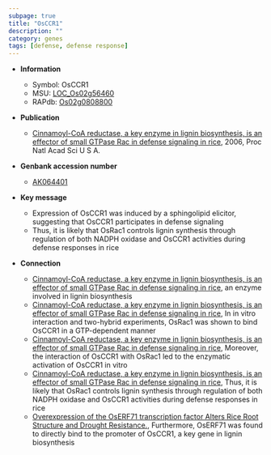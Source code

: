 ```yaml
---
subpage: true
title: "OsCCR1"
description: ""
category: genes
tags: [defense, defense response]
---
```


* **Information**  
    + Symbol: OsCCR1  
    + MSU: [LOC_Os02g56460](http://rice.plantbiology.msu.edu/cgi-bin/ORF_infopage.cgi?orf=LOC_Os02g56460)  
    + RAPdb: [Os02g0808800](http://rapdb.dna.affrc.go.jp/viewer/gbrowse_details/irgsp1?name=Os02g0808800)  

* **Publication**  
    + [Cinnamoyl-CoA reductase, a key enzyme in lignin biosynthesis, is an effector of small GTPase Rac in defense signaling in rice](http://www.ncbi.nlm.nih.gov/pubmed?term=Cinnamoyl-CoA+reductase,+a+key+enzyme+in+lignin+biosynthesis,+is+an+effector+of+small+GTPase+Rac+in+defense+signaling+in+rice%5BTitle%5D), 2006, Proc Natl Acad Sci U S A.

* **Genbank accession number**  
    + [AK064401](http://www.ncbi.nlm.nih.gov/nuccore/AK064401)

* **Key message**  
    + Expression of OsCCR1 was induced by a sphingolipid elicitor, suggesting that OsCCR1 participates in defense signaling
    + Thus, it is likely that OsRac1 controls lignin synthesis through regulation of both NADPH oxidase and OsCCR1 activities during defense responses in rice

* **Connection**  
    + [Cinnamoyl-CoA reductase, a key enzyme in lignin biosynthesis, is an effector of small GTPase Rac in defense signaling in rice](OsCCR1), an enzyme involved in lignin biosynthesis
    + [Cinnamoyl-CoA reductase, a key enzyme in lignin biosynthesis, is an effector of small GTPase Rac in defense signaling in rice](http://www.ncbi.nlm.nih.gov/pubmed?term=Cinnamoyl-CoA+reductase,+a+key+enzyme+in+lignin+biosynthesis,+is+an+effector+of+small+GTPase+Rac+in+defense+signaling+in+rice%5BTitle%5D), In in vitro interaction and two-hybrid experiments, OsRac1 was shown to bind OsCCR1 in a GTP-dependent manner
    + [Cinnamoyl-CoA reductase, a key enzyme in lignin biosynthesis, is an effector of small GTPase Rac in defense signaling in rice](http://www.ncbi.nlm.nih.gov/pubmed?term=Cinnamoyl-CoA+reductase,+a+key+enzyme+in+lignin+biosynthesis,+is+an+effector+of+small+GTPase+Rac+in+defense+signaling+in+rice%5BTitle%5D), Moreover, the interaction of OsCCR1 with OsRac1 led to the enzymatic activation of OsCCR1 in vitro
    + [Cinnamoyl-CoA reductase, a key enzyme in lignin biosynthesis, is an effector of small GTPase Rac in defense signaling in rice](http://www.ncbi.nlm.nih.gov/pubmed?term=Cinnamoyl-CoA+reductase,+a+key+enzyme+in+lignin+biosynthesis,+is+an+effector+of+small+GTPase+Rac+in+defense+signaling+in+rice%5BTitle%5D), Thus, it is likely that OsRac1 controls lignin synthesis through regulation of both NADPH oxidase and OsCCR1 activities during defense responses in rice
    + [Overexpression of the OsERF71 transcription factor Alters Rice Root Structure and Drought Resistance.](http://www.ncbi.nlm.nih.gov/pubmed?term=Overexpression+of+the+OsERF71+transcription+factor+Alters+Rice+Root+Structure+and+Drought+Resistance.%5BTitle%5D), Furthermore, OsERF71 was found to directly bind to the promoter of OsCCR1, a key gene in lignin biosynthesis



